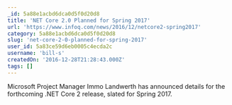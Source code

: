```yaml
---
_id: 5a88e1acbd6dca0d5f0d20d8
title: 'NET Core 2.0 Planned for Spring 2017'
url: 'https://www.infoq.com/news/2016/12/netcore2-spring2017'
category: 5a88e1acbd6dca0d5f0d20d8
slug: 'net-core-2-0-planned-for-spring-2017'
user_id: 5a83ce59d6eb0005c4ecda2c
username: 'bill-s'
createdOn: '2016-12-28T21:28:43.000Z'
tags: []
---
```


Microsoft Project Manager Immo Landwerth has announced details for the forthcoming .NET Core 2 release, slated for Spring 2017. 
